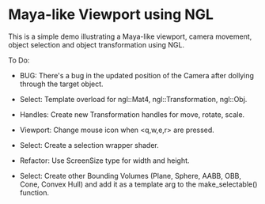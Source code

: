 # Maya-like Viewport using NGL

<!-- ![alt tag](mlvn.jpg) -->


This is a simple demo illustrating a Maya-like viewport, camera movement, object selection and object transformation using NGL.

To Do:

- BUG: There's a bug in the updated position of the Camera after dollying through the target object.

- Select: Template overload for ngl::Mat4, ngl::Transformation, ngl::Obj.

- Handles: Create new Transformation handles for move, rotate, scale.

- Viewport: Change mouse icon when <q,w,e,r> are pressed.

- Select: Create a selection wrapper shader.

- Refactor: Use ScreenSize type for width and height.

- Select: Create other Bounding Volumes (Plane, Sphere, AABB, OBB, Cone, Convex Hull) and add it as a template arg to the make_selectable() function.
